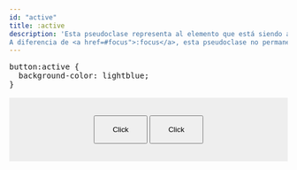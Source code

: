 ```yaml
---
id: "active"
title: :active
description: 'Esta pseudoclase representa al elemento que está siendo activado por el usuario.  Si se utiliza el ratón para hacerlo, la activación ocurre solo cuando se presiona el botón principal.  Si es por el teclado, la activación ocurre cuando un elemento que pueda tener el foco recibe a la tecla Enter o la Barra Espaciadora.<br>
A diferencia de <a href=#focus">:focus</a>, esta pseudoclase no permanece en el elemento, dura solo mientras ocurre el proceso de activación.'
---
```


<pre is:raw>
button:active {
  background-color: lightblue;
}
</pre>
<div class="codebox">
  <button>Click</button>
  <button>Click</button>
</div>

<style>
  .codebox {
    margin-top: 1rem;
    padding-block: 2rem;
    background-color: #eee;
    text-align: center;

  }

  button {
    padding: 1rem 2rem;
  }

  button:active {
    background-color: lightblue;;
  }
</style>

